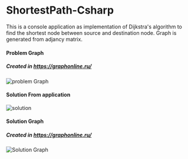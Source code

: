 # ShortestPath-Csharp

This is a console application as implementation of Dijkstra's algorithm to find the shortest node between source and destination node. 
Graph is generated from adjancy matrix. 

#### Problem Graph
##### Created in https://graphonline.ru/
![problem Graph](https://github.com/iamsky13/ShortestPath-Csharp/blob/main/image/problemGraph.png)


#### Solution From application

![solution](https://github.com/iamsky13/ShortestPath-Csharp/blob/main/image/solutionFromApplication.png)

#### Solution Graph
##### Created in https://graphonline.ru/

![Solution Graph](https://github.com/iamsky13/ShortestPath-Csharp/blob/main/image/solutionGraph.png)

